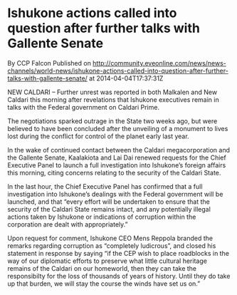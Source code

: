 # Ishukone actions called into question after further talks with Gallente Senate
By CCP Falcon
Published on http://community.eveonline.com/news/news-channels/world-news/ishukone-actions-called-into-question-after-further-talks-with-gallente-senate/ at 2014-04-04T17:37:31Z

NEW CALDARI – Further unrest was reported in both Malkalen and New Caldari this morning after revelations that Ishukone executives remain in talks with the Federal government on Caldari Prime.

The negotiations sparked outrage in the State two weeks ago, but were believed to have been concluded after the unveiling of a monument to lives lost during the conflict for control of the planet early last year.

In the wake of continued contact between the Caldari megacorporation and the Gallente Senate, Kaalakiota and Lai Dai renewed requests for the Chief Executive Panel to launch a full investigation into Ishukone’s foreign affairs this morning, citing concerns relating to the security of the Caldari State.

In the last hour, the Chief Executive Panel has confirmed that a full investigation into Ishukone’s dealings with the Federal government will be launched, and that “every effort will be undertaken to ensure that the security of the Caldari State remains intact, and any potentially illegal actions taken by Ishukone or indications of corruption within the corporation are dealt with appropriately.”

Upon request for comment, Ishukone CEO Mens Reppola branded the remarks regarding corruption as “completely ludicrous”, and closed his statement in response by saying “if the CEP wish to place roadblocks in the way of our diplomatic efforts to preserve what little cultural heritage remains of the Caldari on our homeworld, then they can take the responsibilty for the loss of thousands of years of history. Until they do take up that burden, we will stay the course the winds have set us on.”

